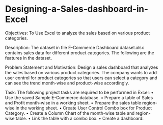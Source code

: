 # Designing-a-Sales-dashboard-in-Excel
Objectives: 
To Use Excel to analyze the sales based on various product categories.

Description:
The dataset in file E-Commerce Dashboard dataset.xlsx contains sales data for different product categories. The following are the features in the dataset.

Problem Statement and Motivation:
Design a sales dashboard that analyzes the sales based on various product categories. The company wants to add user control for product categories so that users can select a category and can see the trend month-wise and product-wise accordingly.

Task:
The following project tasks are required to be performed in Excel:
• Use the saved Sample E-Commerce database.
• Prepare a table of Sales and Profit month-wise in a working sheet.
• Prepare the sales table region-wise in the working sheet.
• Create User Control Combo box for Product Category.
• Create a Column Chart of the month-wise table and region-wise table.
• Link the table with a combo box.
• Create a dashboard.
